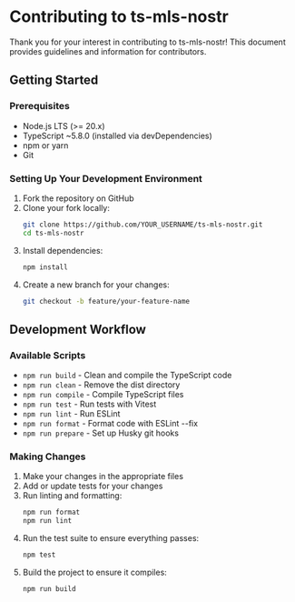 # Contributing to ts-mls-nostr

Thank you for your interest in contributing to ts-mls-nostr! This document provides guidelines and information for contributors.

## Getting Started

### Prerequisites

- Node.js LTS (>= 20.x)
- TypeScript ~5.8.0 (installed via devDependencies)
- npm or yarn
- Git

### Setting Up Your Development Environment

1. Fork the repository on GitHub
2. Clone your fork locally:
   ```bash
   git clone https://github.com/YOUR_USERNAME/ts-mls-nostr.git
   cd ts-mls-nostr
   ```
3. Install dependencies:
   ```bash
   npm install
   ```
4. Create a new branch for your changes:
   ```bash
   git checkout -b feature/your-feature-name
   ```

## Development Workflow

### Available Scripts

- `npm run build` - Clean and compile the TypeScript code
- `npm run clean` - Remove the dist directory
- `npm run compile` - Compile TypeScript files
- `npm run test` - Run tests with Vitest
- `npm run lint` - Run ESLint
- `npm run format` - Format code with ESLint --fix
- `npm run prepare` - Set up Husky git hooks

### Making Changes

1. Make your changes in the appropriate files
2. Add or update tests for your changes
3. Run linting and formatting:
   ```bash
   npm run format
   npm run lint
   ```
4. Run the test suite to ensure everything passes:
   ```bash
   npm test
   ```
5. Build the project to ensure it compiles:
   ```bash
   npm run build
   ```
